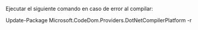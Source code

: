 Ejecutar el siguiente comando en caso de error al compilar:

Update-Package Microsoft.CodeDom.Providers.DotNetCompilerPlatform -r